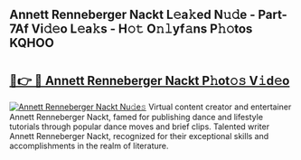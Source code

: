 ## Annett Renneberger Nackt L𝚎a𝚔ed N𝚞𝚍e - Part-7Af Vi𝚍𝚎o L𝚎a𝚔s - H𝚘𝚝 O𝚗𝚕yf𝚊ns P𝚑𝚘tos KQHOO

# <h2><a href="http://kfesabt.oniu.top/?m=Annett+Renneberger+Nackt">🔗👉 🔴 Annett Renneberger Nackt P𝚑ot𝚘𝚜 V𝚒d𝚎o</a></h2>

[![Annett Renneberger Nackt Nu𝚍e𝚜](https://i.imgur.com/0qMVB7G.gif)](http://kfesabt.oniu.top/?m=Annett+Renneberger+Nackt)
Virtual content creator and entertainer Annett Renneberger Nackt, famed for publishing dance and lifestyle tutorials through popular dance moves and brief clips. Talented writer Annett Renneberger Nackt, recognized for their exceptional skills and accomplishments in the realm of literature.  
